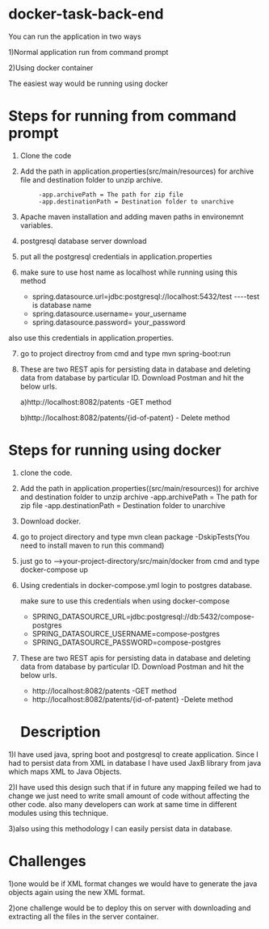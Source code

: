 # docker-task-back-end

You can run the application in two ways

1)Normal application run from command prompt

2)Using docker container

The easiest way would be running using docker

# Steps for running from command prompt


1) Clone the code

2) Add the path in application.properties(src/main/resources) for archive file and destination folder to unzip archive.
            
            -app.archivePath = The path for zip file
            -app.destinationPath = Destination folder to unarchive

3) Apache maven installation and adding maven paths in environemnt variables. 

4) postgresql database server download

5) put all the postgresql credentials in application.properties

6) make sure to use host name as localhost while running using this method
      - spring.datasource.url=jdbc:postgresql://localhost:5432/test   ----test is database name
      - spring.datasource.username= your_username
      - spring.datasource.password= your_password
  
also use this credentials in application.properties.

7) go to project directroy from cmd and type mvn spring-boot:run

8) These are two REST apis for persisting data in database and deleting data from database by particular ID. Download Postman and hit the below urls.
    
    a)http://localhost:8082/patents -GET method
    
    b)http://localhost:8082/patents/{id-of-patent} - Delete method
    



  # Steps for running using docker

1) clone the code.

2) Add the path in application.properties((src/main/resources)) for archive and destination folder to unzip archive 
     -app.archivePath = The path for zip file
     -app.destinationPath = Destination folder to unarchive

3) Download docker.

4)  go to project directory and type mvn clean package -DskipTests(You need to install maven to run this command)

4) just go to -->your-project-directory/src/main/docker from cmd and type docker-compose up

5) Using credentials in docker-compose.yml login to postgres database.

      make sure to use this credentials when using docker-compose 
      - SPRING_DATASOURCE_URL=jdbc:postgresql://db:5432/compose-postgres
      - SPRING_DATASOURCE_USERNAME=compose-postgres
      - SPRING_DATASOURCE_PASSWORD=compose-postgres
      

6) These are two REST apis for persisting data in database and deleting data from database by particular ID. Download Postman  and hit the below urls.
    - http://localhost:8082/patents -GET method
    -  http://localhost:8082/patents/{id-of-patent} -Delete method
    
    
    # Description
    
 1)I have used java, spring boot and postgresql to create application. Since I had to persist data from XML in database I have used JaxB library from java which maps XML to Java Objects.
   
 2)I have used this design such that if in future any mapping feiled we had to change we just need to write small amount of code without affecting the other code. also many developers can work at same time in different modules using this technique.
   
3)also using this methodology I can easily persist data in database.
   
   
   
   # Challenges
   1)one would be if XML format changes we would have to generate the java objects again using the new XML format.

   2)one challenge would be to deploy this on server with downloading and extracting all the files in the server container.
    
    
    
    
